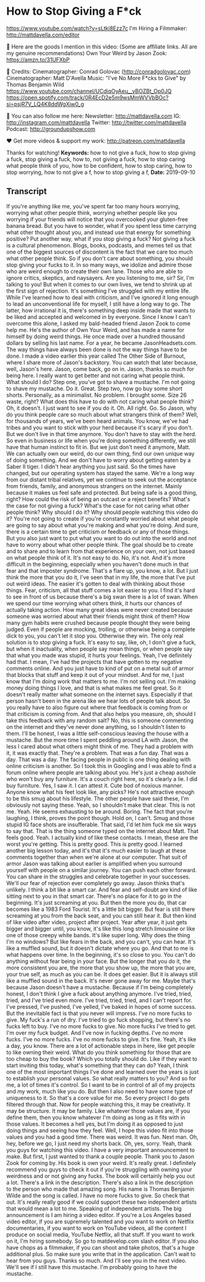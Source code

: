 # How to Stop Giving a F*ck
https://www.youtube.com/watch?v=sLtki8Ezz7c
I'm Hiring a Filmmaker: http://mattdavella.com/editor


🙊 Here are the goods I mention in this video:
(Some are affiliate links. All are my genuine recommendations)
Own Your Weird by Jason Zook: https://amzn.to/31UFXbP

🎥 Credits:
Cinematographer: Conrad Golovac (http://conradgolovac.com)
Cinematographer: Matt D'Avella
Music: "I've No More F*cks to Give" by Thomas Benjamin Wild
https://www.youtube.com/channel/UCdiqOyAeu__yBOZBt_Op0JQ
https://open.spotify.com/track/0R4EcD2e5m9wsMmWVVbBOc?si=psjR7V_LQ4K8ddWgXiw0_g

💯 You can also follow me here:
Newsletter:  http://mattdavella.com
IG:  http://instagram.com/mattdavella
Twitter:  http://twitter.com/mattdavella
Podcast:  http://groundupshow.com

❤️ Get more videos & support my work:
http://patreon.com/mattdavella

Thanks for watching!
**Keywords:** how to not give a fuck, how to stop giving a fuck, stop giving a fuck, how to, not giving a fuck, how to stop caring what people think of you, how to be confident, how to stop caring, how to stop worrying, how to not give a f, how to stop giving a f, 
**Date:** 2019-09-10

## Transcript
 If you're anything like me, you've spent far too many hours worrying, worrying what other people think, worrying whether people like you worrying if your friends will notice that you overcooked your gluten-free banana bread. But you have to wonder, what if you spent less time carrying what other thought about you, and instead use that energy for something positive? Put another way, what if you stop giving a fuck? Not giving a fuck is a cultural phenomenon. Blogs, books, podcasts, and memes tell us that one of the biggest sources of discontent is the fact that we care too much what other people think. So if you don't care about something, you should stop giving your fucks to it. In so many ways, we idolize and admire those who are weird enough to create their own lane. Those who are able to ignore critics, skeptics, and naysayers. Are you listening to me, sir? Sir, I'm talking to you! But when it comes to our own lives, we tend to shrink up at the first sign of rejection. It's something I've struggled with my entire life. While I've learned how to deal with criticism, and I've ignored it long enough to lead an unconventional life for myself, I still have a long way to go. The latter, how irrational it is, there's something deep inside made that wants to be liked and accepted and welcomed in by everyone. Since I know I can't overcome this alone, I asked my bald-headed friend Jason Zook to come help me. He's the author of Own Your Weird, and has made a name for himself by doing weird things. He once made over a hundred thousand dollars by selling his last name. For a year, he became JasonHeadsets.com. The way things have always been done is not the way things have to be done. I made a video earlier this year called The Other Side of Burnout, where I share more of Jason's backstory. You can watch that later because, well, Jason's here. Jason, come back, go on in. Jason, thanks so much for being here. I really want to get better and not caring what people think. What should I do? Step one, you've got to shave a mustache. I'm not going to shave my mustache. Do it. Great. Step two, now go buy some short shorts. Personally, as a minimalist. No problem. I brought some. Size 26 waste, right? What does this have to do with not caring what people think? Oh, it doesn't. I just want to see if you do it. Oh. All right. Go. So Jason, why do you think people care so much about what strangers think of them? Well, for thousands of years, we've been heard animals. You know, we've had tribes and you want to stick with your herd because it's scary if you don't. But we don't live in that time anymore. You don't have to stay with the herd. So even in business or life when you're doing something differently, we still have that human instinct to fit in. But we just don't need it anymore, Matt. We can actually own our weird, do our own thing, find our own unique way of doing something. And we don't have to worry about getting eaten by a Saber II tiger. I didn't hear anything you just said. So the times have changed, but our operating system has stayed the same. We're a long way from our distant tribal relatives, yet we continue to seek out the acceptance from friends, family, and anonymous strangers on the internet. Mainly because it makes us feel safe and protected. But being safe is a good thing, right? How could the risk of being an outcast or a reject benefits? What's the case for not giving a fuck? What's the case for not caring what other people think? Why should I do it? Why should people watching this video do it? You're not going to create if you're constantly worried about what people are going to say about what you're making and what you're doing. And sure, there is a certain time to get criticism or feedback or any of those things. But you also just want to put what you want to do out into the world and not have to worry about what other people think. The goal should be to create and to share and to learn from that experience on your own, not just based on what people think of it. It's not easy to do. No, it's not. And it's more difficult in the beginning, especially when you haven't done much in that fear and that imposter syndrome. That's a flare up, you know, a lot. But I just think the more that you do it, I've seen that in my life, the more that I've put out weird ideas. The easier it's gotten to deal with thinking about those things. Fear, criticism, all that stuff comes a lot easier to you. I find it's hard to see in front of us because there's a big swan there is a lot of swan. When we spend our time worrying what others think, it hurts our chances of actually taking action. How many great ideas were never created because someone was worried about what their friends might think of them? How many gym habits were crushed because people thought they were being judged. Even if people are mocking, trolling, or otherwise being a complete dick to you, you can't let it stop you. Otherwise they win. The only real solution is to stop giving a fuck. It's easy to say, like, oh, I don't give a fuck, but when it inactuality, when people say mean things, or when people say that what you made was stupid, it hurts your feelings. Yeah, I've definitely had that. I mean, I've had the projects that have gotten to my negative comments online. And you just have to kind of put on a metal suit of armor that blocks that stuff and keep it out of your mindset. And for me, I just know that I'm doing work that matters to me. I'm not selling out. I'm making money doing things I love, and that is what makes me feel great. So it doesn't really matter what someone on the internet says. Especially if that person hasn't been in the arena like we hear lots of people talk about. So you really have to also figure out where that feedback is coming from or that criticism is coming from. And that also helps you measure, oh, should I take this feedback with any random salt? No, this is someone commenting on the internet and they've never done anything, so I shouldn't listen to them. I'll be honest, I was a little self-conscious leaving the house with a mustache. But the more time I spent peddling around LA with Jason, the less I cared about what others might think of me. They had a problem with it, it was exactly that. They're a problem. That was a fun day. That was a day. That was a day. The facing people in public is one thing dealing with online criticism is another. So I took this in Googling and I was able to find a forum online where people are talking about you. He's just a cheap asshole who won't buy any furniture. It's a couch right here, so it's clearly a lie. I did buy furniture. Yes, I saw it. I can attest it. Cute bod of noxious manner. Anyone know what his feet look like, any picks? He's not attractive enough to be this smug about his lifestyle. The other people have said these, I'm obviously not saying these. Yeah, so I shouldn't make that clear. This is not me. Yeah. He seems exhausting to be around. Boring. The fact that you're laughing, I think, proves the point though. Hold on, I can't. Smug and those stupid IG face shots are insufferable. That said, I'd let him fuck me six ways to say that. That is the thing someone typed on the internet about Matt. That feels good. Yeah. I actually kind of like these contacts. I mean, these are the worst you're getting. This is pretty good. This is pretty good. I learned another big lesson today, and it's that it's much easier to laugh at these comments together than when we're alone at our computer. That suit of armor Jason was talking about earlier is amplified when you surround yourself with people on a similar journey. You can push each other forward. You can share in the struggles and celebrate together in your successes. We'll our fear of rejection ever completely go away. Jason thinks that's unlikely. I think a bit like a smart car. And fear and self-doubt are kind of like sitting next to you in that smart car. There's no place for it to go in the beginning. It's just screaming at you. But then the more you do, that car becomes like a 1983 Ford Tourist. It's a little bit bigger. But fear is still there screaming at you from the back seat, and you can still hear it. But then kind of like video after video, project after project. Year after year, it just gets bigger and bigger until, you know, it's like this long stretch limousine or like one of those creepy white bands. It's like super long. Why does the thing I'm no windows? But like fears in the back, and you can't, you can hear. It's like a muffled sound, but it doesn't dictate where you go. And that to me is what happens over time. In the beginning, it's so close to you. You can't do anything without fear being in your face. But the longer that you do it, the more consistent you are, the more that you show up, the more that you are, your true self, as much as you can be. It does get easier. But it is always still like a muffled sound in the back. It's never gone away for me. Maybe that's because Jason doesn't have a mustache. Because if I'm being completely honest, I don't think I give a fuck about anything anymore. I've tried, tried, tried, and I've tried even more. I've tried, tried, tried, and I can't report for. I've pressed, I've pushed, I've yelled, I've baked in hopes of some success. But the inevitable fact is that you never will impress. I've no more fucks to give. My fuck's a run of dry. I've tried to go fuck shopping, but there's no fucks left to buy. I've no more fucks to give. No more fucks I've tried to get. I'm over my fuck budget. And I've now in fucking depths. I've no more fucks. I've no more fucks. I've no more fucks to give. It's fine. Yeah, it's like a day, you know. There are a lot of actionable steps in here, like get people to like owning their weird. What do you think something for those that are too cheap to buy the book? Which you totally should do. Like if they want to start inviting this today, what's something that they can do? Yeah, I think one of the most important things I've done and learned over the years is just to establish your personal values. So what really matters to you? And so for me, a lot of times it's control. So I want to be in control of all of my projects and my work, much like you do. But then I also need to have some type of uniqueness to it. So that's a core value for me. So every project I do gets filtered through that. Now for people watching this, it may be creativity. It may be structure. It may be family. Like whatever those values are, if you define them, then you know whatever I'm doing as long as it fits with in those values. It becomes a hell yes, but I'm doing it as opposed to just doing things and seeing how they feel. Well, I hope this video fit into those values and you had a good time. There was weird. It was fun. Next man. Oh, hey, before we go, I just need my shorts back. Oh, yes, sorry. Yeah, thank you guys for watching this video. I have a very important announcement to make. But first, I just wanted to thank a couple people. Thank you to Jason Zook for coming by. His book is own your weird. It's really great. I definitely recommend you guys to check it out if you're struggling with owning your weirdness and or not giving any fucks. The book will certainly help you out a lot. There's a link in the description. There's also a link in the description to the person who made that amazing song. His name is Thomas Benjamin Wilde and the song is called. I have no more fucks to give. So check that out. It's really really good if we could support these two independent artists that would mean a lot to me. Speaking of independent artists. The big announcement is I am hiring a video editor. If you're a Los Angeles based video editor, if you are supremely talented and you want to work on Netflix documentaries, if you want to work on YouTube videos, all the content I produce on social media, YouTube Netflix, all that stuff. If you want to work on it, I'm hiring somebody. So go to matdevelop.com slash editor. If you also have chops as a filmmaker, if you can shoot and take photos, that's a huge additional plus. So make sure you write that in the application. Can't wait to hear from you guys. Thanks so much. And I'll see you in the next video. We'll see if I still have this mustache. I'm probably going to have the mustache.
